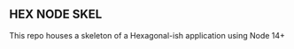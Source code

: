 ## <b>HEX NODE SKEL</b>

<p> This repo houses a skeleton of a Hexagonal-ish application using Node 14+ </p>
